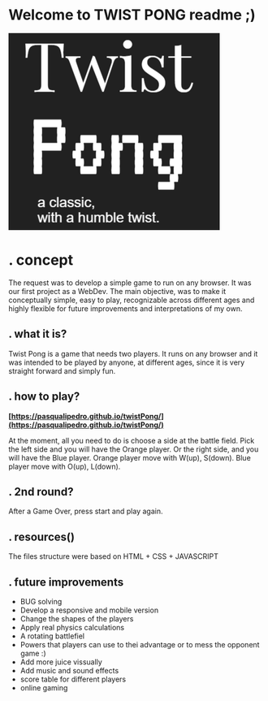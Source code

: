 # Welcome to TWIST PONG readme ;) 

![twist pong cover](https://raw.githubusercontent.com/pasqualipedro/twistPong/main/IMGrepo/Twist%20Pong%20cover.png)


# . concept

The request was to develop a simple game to run on any browser. It was our first project as a WebDev.
The main objective, was to make it conceptually simple, easy to play, recognizable across different ages and highly flexible for future improvements and interpretations of my own.

## . what it is?

Twist Pong is a game that needs two players. It runs on any browser and it was intended to be played by anyone, at different ages, since it is very straight forward and simply fun.

## . how to play?
**[https://pasqualipedro.github.io/twistPong/](https://pasqualipedro.github.io/twistPong/)**

At the moment, all you need to do is choose a side at the battle field.
Pick the left side and you will have the Orange player.
Or the right side, and you will have the Blue player.
Orange player move with W(up), S(down).
Blue player move with O(up), L(down).

## . 2nd round?

After a Game Over, press start and play again.

## . resources()
The files structure were based on HTML + CSS + JAVASCRIPT

## . future improvements
- BUG solving
- Develop a responsive and mobile version
- Change the shapes of the players
- Apply real physics calculations 
- A rotating battlefiel
- Powers that players can use to thei advantage or to mess the opponent game :) 
- Add more juice vissually
- Add music and sound effects
- score table for different players
- online gaming